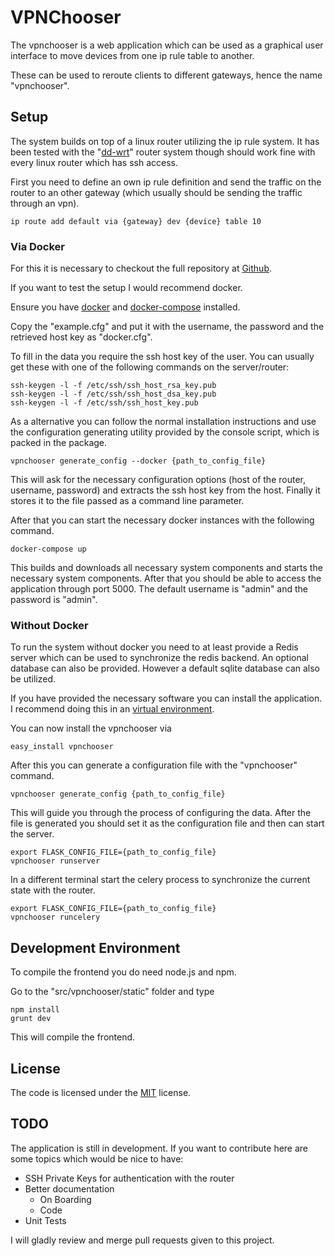 # VPNChooser #

The vpnchooser is a web application which can be used as a graphical
user interface to move devices from one ip rule table to another.

These can be used to reroute clients to different gateways, hence the
name "vpnchooser".

## Setup ##

The system builds on top of a linux router utilizing the ip rule system.
It has been tested with the "[dd-wrt](http://www.dd-wrt.com/site/index)"
router system though should work fine with every linux router which has
ssh access.

First you need to define an own ip rule definition and send the traffic
on the router to an other gateway (which usually should be sending the
traffic through an vpn).

```
ip route add default via {gateway} dev {device} table 10
```

### Via Docker ###

For this it is necessary to checkout the full repository at
[Github](https://github.com/cbrand/vpnchooser).

If you want to test the setup I would recommend docker.

Ensure you have [docker](https://www.docker.com/) and
[docker-compose](https://docs.docker.com/compose/) installed.

Copy the "example.cfg" and put it with the username, the password
and the retrieved host key as "docker.cfg".

To fill in the data you require the ssh host key of the user. You can
usually get these with one of the following commands on the server/router:

```
ssh-keygen -l -f /etc/ssh/ssh_host_rsa_key.pub
ssh-keygen -l -f /etc/ssh/ssh_host_dsa_key.pub
ssh-keygen -l -f /etc/ssh/ssh_host_key.pub
```

As a alternative you can follow the normal installation instructions
and use the configuration generating utility provided by the console
script, which is packed in the package.

```
vpnchooser generate_config --docker {path_to_config_file}
```

This will ask for the necessary configuration options (host of the router,
username, password) and extracts the ssh host key from the host. Finally
it stores it to the file passed as a command line parameter.

After that you can start the necessary docker instances with the following
command.

```
docker-compose up
```

This builds and downloads all necessary system components and starts the
necessary system components.
After that you should be able to access the application through port 5000.
The default username is "admin" and the password is "admin".


### Without Docker ###

To run the system without docker you need to at least provide a Redis
server which can be used to synchronize the redis backend. An optional
database can also be provided. However a default sqlite database can
also be utilized.

If you have provided the necessary software you can install the application.
I recommend doing this in an
[virtual environment](http://docs.python-guide.org/en/latest/dev/virtualenvs/).

You can now install the vpnchooser via
```
easy_install vpnchooser
```

After this you can generate a configuration file with the "vpnchooser" command.

```
vpnchooser generate_config {path_to_config_file}
```

This will guide you through the process of configuring the data. After
the file is generated you should set it as the configuration file and
then can start the server.

```
export FLASK_CONFIG_FILE={path_to_config_file}
vpnchooser runserver
```

In a different terminal start the celery process to synchronize the
current state with the router.

```
export FLASK_CONFIG_FILE={path_to_config_file}
vpnchooser runcelery
```

## Development Environment ##

To compile the frontend you do need node.js and npm.

Go to the "src/vpnchooser/static" folder and type

```
npm install
grunt dev
```

This will compile the frontend.

## License ##

The code is licensed under the [MIT](http://opensource.org/licenses/MIT)
license.

## TODO ##

The application is still in development. If you want to contribute
here are some topics which would be nice to have:

- SSH Private Keys for authentication with the router
- Better documentation
    * On Boarding
    * Code
- Unit Tests

I will gladly review and merge pull requests given to this project.
